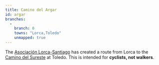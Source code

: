 ```yaml
---
title: Camino del Argar
id: argar
branches:
  -
    branch: 0
    towns: "Lorca,Toledo"
    unmapped: true
---
```


The [Asociación Lorca-Santiago][0] has created a route from Lorca to the [Camino del Sureste][1] at Toledo. This is intended for **cyclists, not walkers**.

[0]: http://www.lorca-santiago.lorca.es/contenido.asp?idContenido=86
[1]: sureste.html